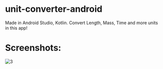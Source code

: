 # unit-converter-android
Made in Android Studio, Kotlin.
Convert Length, Mass, Time and more units in this app!

# Screenshots:
![3](https://user-images.githubusercontent.com/96661032/230885153-6b391176-c486-4697-9e05-3a29261eb588.png)
